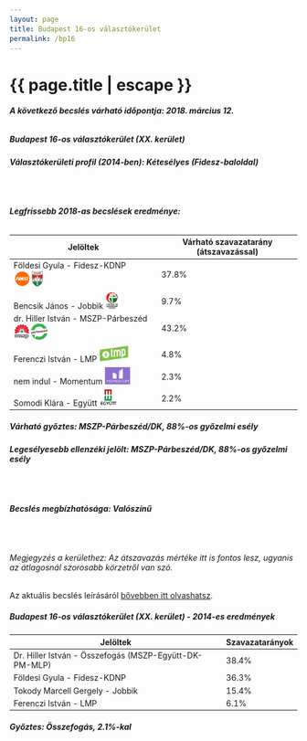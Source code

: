 ```yaml
---
layout: page
title: Budapest 16-os választókerület
permalink: /bp16
---
```


<h1 class="page-title">{{ page.title | escape }}</h1>

<div class="section">
    <div class="row">
          <div class="col s12"><h6><span><strong>A következő becslés várható időpontja: 2018. március 12.</strong></span></h6>
		  <h5>Budapest 16-os választókerület (XX. kerület)</h5>
<h6><strong>Választókerületi profil (2014-ben): <span id="profil">Kétesélyes (Fidesz-baloldal)</span></strong></h6>
<br/>
<h6><strong>Legfrissebb 2018-as becslések eredménye:</strong></h6>
<table class="striped">
              <thead>
                <tr>
                    <th>Jelöltek</th>
                    <th>Várható szavazatarány (átszavazással)</th>
                </tr>
              </thead>
              <tbody>
             <tr>
                  <td>Földesi Gyula - Fidesz-KDNP <img src="images/fideszkdnp_logo.png" style="width:55px;height:30px;"></td>
				  <td id="id_fidesz">37.8%</td>
			</tr>
			<tr><td>Bencsik János - Jobbik <img src="images/jobbik_logo.png" style="width:23px;height:30px;"></td><td id="id_jobbik">9.7%</td></tr>
<tr>
                  <td>dr. Hiller István - MSZP-Párbeszéd <img src="images/mszpparbeszed_logo.png" style="width:60px;height:30px;"></td>
				  <td id="id_baloldal">43.2%</td>
			</tr>
			<tr>
                  <td>Ferenczi István - LMP <img src="images/lmp_logo.png" style="width:52px;height:30px;"></td>
				  <td id="lmp">4.8%</td>
			</tr>
			<tr>
				  <td>nem indul - Momentum <img src="images/momentum_logo.png" style="width:44px;height:30px;"></td>
				  <td id="id_momentum">2.3%</td>
			</tr>
<tr>
<td>Somodi Klára -  Együtt <img src="images/egyutt_logo.png" style="width:31px;height:30px;"></td>
<td id="id_egyutt">2.2%</td>
</tr>                
              </tbody>
            </table>
			<h5>Várható győztes: <span id="gyoztes">MSZP-Párbeszéd/DK, </span><span id="esely">88%</span><span>-os győzelmi esély</span></h5>
			<h6><strong>Legesélyesebb ellenzéki jelölt: <span id="masodik">MSZP-Párbeszéd/DK, </span><span id="esely2">88%</span><span>-os győzelmi esély</span></strong></h6>
			<br/>
			<h6><strong>Becslés megbízhatósága: Valószínű</strong></h6>
<br/><h6>Megjegyzés a kerülethez: Az átszavazás mértéke itt is fontos lesz, ugyanis az átlagosnál szorosabb körzetről van szó.</h6>
<p>Az aktuális becslés leírásáról <a href="../metodologia#0305">bővebben itt olvashatsz</a>.</p>
          </div>
    </div>
</div>

<div class="section">
    <div class="row">
          <div class="col s12">
		  <h5>Budapest 16-os választókerület (XX. kerület) - 2014-es eredmények</h5>
            <table class="striped">
              <thead>
                <tr>
                    <th>Jelöltek</th>
                    <th>Szavazatarányok</th>
                </tr>
              </thead>
              <tbody>
             <tr>
			      <td>Dr. Hiller István - Összefogás (MSZP-Együtt-DK-PM-MLP)</td>
				  <td>38.4%</td> 
			</tr>
			<tr>
                 <td>Földesi Gyula - Fidesz-KDNP</td>
				 <td>36.3%</td>
			</tr>
			<tr>
                  <td>Tokody Marcell Gergely - Jobbik</td>
				  <td>15.4%</td>
			</tr>
			<tr>
				  <td>Ferenczi István - LMP</td>
				  <td>6.1%</td>
			</tr>                
              </tbody>
            </table>
			<h5>Győztes: Összefogás, 2.1%-kal</h5>
          </div>
    </div>
</div>
